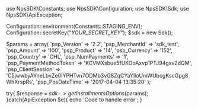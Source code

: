 use NpsSDK\Constants;
use NpsSDK\Configuration;
use NpsSDK\Sdk;
use NpsSDK\ApiException;

Configuration::environment(Constants::STAGING_ENV);
Configuration::secretKey("_YOUR_SECRET_KEY_");
$sdk = new Sdk();

$params = array(
    'psp_Version' => '2.2',
    'psp_MerchantId' => 'sdk_test',
    'psp_Amount' => '100',
    'psp_Product' => '14',
    'psp_Currency' => '152',
    'psp_Country' => 'CHL',
    'psp_NumPayments' => '1',
    'psp_PaymentMethodToken' => 'KCVMXsbue5fUKOoAxvp1PTJ94gxv2dQM',
    'psp_ClientSession' => 'C5jwwbyAYneLbvZe0IYPHTvn7ODMb3vG8ZqCYaYIioUmWUbcgKscGpg8WhXrspRs',
    'psp_PosDateTime' => '2017-04-04 13:35:20'
);

try{ 
    $response = $sdk->getInstallmentsOptions($params); 
}catch(ApiException $e){ 
    echo 'Code to handle error'; 
} 
